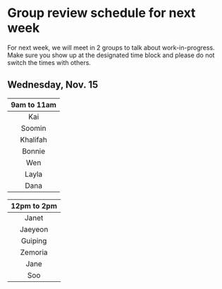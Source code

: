 # Group review schedule for next week

For next week, we will meet in 2 groups to talk about work-in-progress. Make sure you show up at the designated time block and please do not switch the times with others.

## Wednesday, Nov. 15

| 9am to 11am |
|:-----------:|
|Kai          |
|Soomin       |
|Khalifah     |
|Bonnie       |
|Wen          |
|Layla        |
|Dana         |

| 12pm to 2pm |
|:-----------:|
|Janet        |
|Jaeyeon      |
|Guiping      |
|Zemoria      |
|Jane         |
|Soo          |

